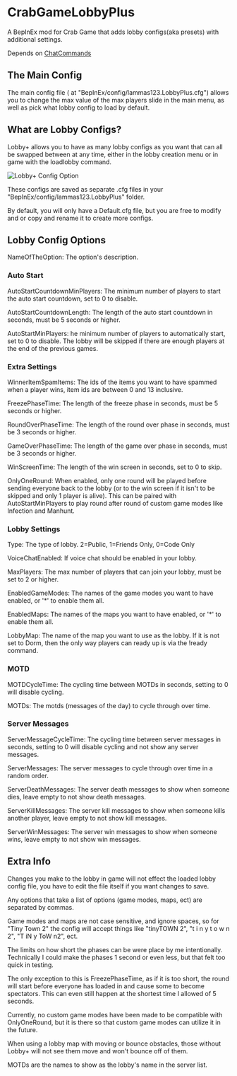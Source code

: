 # CrabGameLobbyPlus
A BepInEx mod for Crab Game that adds lobby configs(aka presets) with additional settings.

Depends on [ChatCommands](https://github.com/lammas321/CrabGameCustomCommands)

## The Main Config
The main config file ( at "BepInEx/config/lammas123.LobbyPlus.cfg") allows you to change the max value of the max players slide in the main menu, as well as pick what lobby config to load by default.

## What are Lobby Configs?
Lobby+ allows you to have as many lobby configs as you want that can all be swapped between at any time, either in the lobby creation menu or in game with the loadlobby command.

![Lobby+ Config Option](https://github.com/user-attachments/assets/5bcb63d7-0bd8-486d-8889-c592f765395b)

These configs are saved as separate .cfg files in your "BepInEx/config/lammas123.LobbyPlus" folder.

By default, you will only have a Default.cfg file, but you are free to modify and or copy and rename it to create more configs.

## Lobby Config Options
NameOfTheOption: The option's description.

### Auto Start
AutoStartCountdownMinPlayers: The minimum number of players to start the auto start countdown, set to 0 to disable.

AutoStartCountdownLength: The length of the auto start countdown in seconds, must be 5 seconds or higher.

AutoStartMinPlayers: he minimum number of players to automatically start, set to 0 to disable. The lobby will be skipped if there are enough players at the end of the previous games.

### Extra Settings
WinnerItemSpamItems: The ids of the items you want to have spammed when a player wins, item ids are between 0 and 13 inclusive.

FreezePhaseTime: The length of the freeze phase in seconds, must be 5 seconds or higher.

RoundOverPhaseTime: The length of the round over phase in seconds, must be 3 seconds or higher.

GameOverPhaseTime: The length of the game over phase in seconds, must be 3 seconds or higher.

WinScreenTime: The length of the win screen in seconds, set to 0 to skip.

OnlyOneRound: When enabled, only one round will be played before sending everyone back to the lobby (or to the win screen if it isn't to be skipped and only 1 player is alive). This can be paired with AutoStartMinPlayers to play round after round of custom game modes like Infection and Manhunt.

### Lobby Settings
Type: The type of lobby. 2=Public, 1=Friends Only, 0=Code Only

VoiceChatEnabled: If voice chat should be enabled in your lobby.

MaxPlayers: The max number of players that can join your lobby, must be set to 2 or higher.

EnabledGameModes: The names of the game modes you want to have enabled, or '*' to enable them all.

EnabledMaps: The names of the maps you want to have enabled, or '*' to enable them all.

LobbyMap: The name of the map you want to use as the lobby. If it is not set to Dorm, then the only way players can ready up is via the !ready command.

### MOTD
MOTDCycleTime: The cycling time between MOTDs in seconds, setting to 0 will disable cycling.

MOTDs: The motds (messages of the day) to cycle through over time.

### Server Messages
ServerMessageCycleTime: The cycling time between server messages in seconds, setting to 0 will disable cycling and not show any server messages.

ServerMessages: The server messages to cycle through over time in a random order.

ServerDeathMessages: The server death messages to show when someone dies, leave empty to not show death messages.

ServerKillMessages: The server kill messages to show when someone kills another player, leave empty to not show kill messages.

ServerWinMessages: The server win messages to show when someone wins, leave empty to not show win messages.

## Extra Info
Changes you make to the lobby in game will not effect the loaded lobby config file, you have to edit the file itself if you want changes to save.

Any options that take a list of options (game modes, maps, ect) are separated by commas.

Game modes and maps are not case sensitive, and ignore spaces, so for "Tiny Town 2" the config will accept things like "tinyTOWN 2", "t i n y t o w n 2", "T  iN y   ToW  n2", ect.

The limits on how short the phases can be were place by me intentionally. Technically I could make the phases 1 second or even less, but that felt too quick in testing.

The only exception to this is FreezePhaseTime, as if it is too short, the round will start before everyone has loaded in and cause some to become spectators. This can even still happen at the shortest time I allowed of 5 seconds.

Currently, no custom game modes have been made to be compatible with OnlyOneRound, but it is there so that custom game modes can utilize it in the future. 

When using a lobby map with moving or bounce obstacles, those without Lobby+ will not see them move and won't bounce off of them.

MOTDs are the names to show as the lobby's name in the server list.
